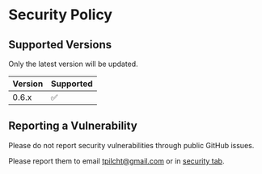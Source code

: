 # Security Policy

## Supported Versions

Only the latest version will be updated.

| Version | Supported          |
| ------- | ------------------ |
| 0.6.x   | :white_check_mark: |

## Reporting a Vulnerability

Please do not report security vulnerabilities through public GitHub issues.

Please report them to email tpilcht@gmail.com or in [security tab](https://github.com/TomaszPilch/strapi-code-editor-custom-field/security/advisories).
